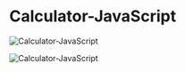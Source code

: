 # Calculator-JavaScript
![Calculator-JavaScript](https://user-images.githubusercontent.com/93892096/224893725-33c11006-7996-4d02-b942-b47e3461e615.jpeg)

![Calculator-JavaScript](https://user-images.githubusercontent.com/93892096/224895325-6a25cfbd-afb1-45e4-ae92-82b1108b0e32.jpeg)
